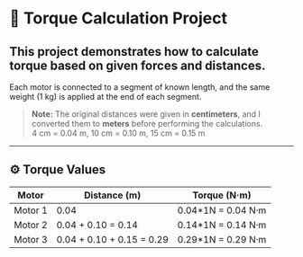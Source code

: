 # 🔩 Torque Calculation Project

This project demonstrates how to calculate torque based on given forces and distances.
---
Each motor is connected to a segment of known length, and the same weight (1 kg) is applied at the end of each segment.

> **Note:** The original distances were given in **centimeters**, and I converted them to **meters** before performing the calculations.  
> 4 cm = 0.04 m, 10 cm = 0.10 m, 15 cm = 0.15 m

---

## ⚙️ Torque Values

| Motor   | Distance (m)               | Torque (N·m) |
|---------|----------------------------|--------------|
| Motor 1 | 0.04                       | 0.04*1N = 0.04 N·m         |
| Motor 2 | 0.04 + 0.10 = 0.14         | 0.14*1N = 0.14 N·m         |
| Motor 3 | 0.04 + 0.10 + 0.15 = 0.29  | 0.29*1N = 0.29 N·m         |
